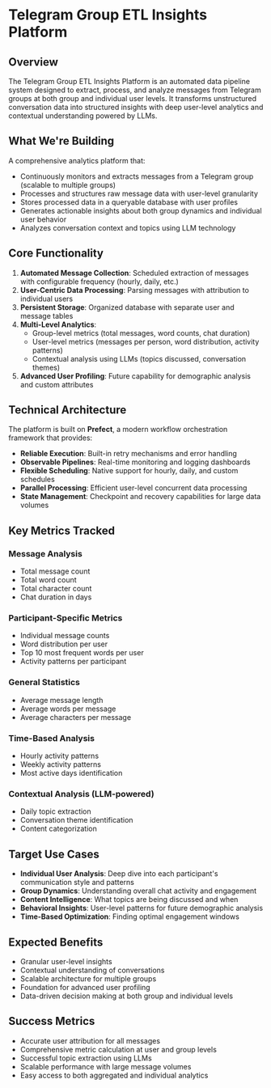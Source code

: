 # Telegram Group ETL Insights Platform

## Overview
The Telegram Group ETL Insights Platform is an automated data pipeline system designed to extract, process, and analyze messages from Telegram groups at both group and individual user levels. It transforms unstructured conversation data into structured insights with deep user-level analytics and contextual understanding powered by LLMs.

## What We're Building
A comprehensive analytics platform that:
- Continuously monitors and extracts messages from a Telegram group (scalable to multiple groups)
- Processes and structures raw message data with user-level granularity
- Stores processed data in a queryable database with user profiles
- Generates actionable insights about both group dynamics and individual user behavior
- Analyzes conversation context and topics using LLM technology

## Core Functionality
1. **Automated Message Collection**: Scheduled extraction of messages with configurable frequency (hourly, daily, etc.)
2. **User-Centric Data Processing**: Parsing messages with attribution to individual users
3. **Persistent Storage**: Organized database with separate user and message tables
4. **Multi-Level Analytics**:
   - Group-level metrics (total messages, word counts, chat duration)
   - User-level metrics (messages per person, word distribution, activity patterns)
   - Contextual analysis using LLMs (topics discussed, conversation themes)
5. **Advanced User Profiling**: Future capability for demographic analysis and custom attributes

## Technical Architecture
The platform is built on **Prefect**, a modern workflow orchestration framework that provides:
- **Reliable Execution**: Built-in retry mechanisms and error handling
- **Observable Pipelines**: Real-time monitoring and logging dashboards
- **Flexible Scheduling**: Native support for hourly, daily, and custom schedules
- **Parallel Processing**: Efficient user-level concurrent data processing
- **State Management**: Checkpoint and recovery capabilities for large data volumes

## Key Metrics Tracked
### Message Analysis
- Total message count
- Total word count
- Total character count
- Chat duration in days

### Participant-Specific Metrics
- Individual message counts
- Word distribution per user
- Top 10 most frequent words per user
- Activity patterns per participant

### General Statistics
- Average message length
- Average words per message
- Average characters per message

### Time-Based Analysis
- Hourly activity patterns
- Weekly activity patterns
- Most active days identification

### Contextual Analysis (LLM-powered)
- Daily topic extraction
- Conversation theme identification
- Content categorization

## Target Use Cases
- **Individual User Analysis**: Deep dive into each participant's communication style and patterns
- **Group Dynamics**: Understanding overall chat activity and engagement
- **Content Intelligence**: What topics are being discussed and when
- **Behavioral Insights**: User-level patterns for future demographic analysis
- **Time-Based Optimization**: Finding optimal engagement windows

## Expected Benefits
- Granular user-level insights
- Contextual understanding of conversations
- Scalable architecture for multiple groups
- Foundation for advanced user profiling
- Data-driven decision making at both group and individual levels

## Success Metrics
- Accurate user attribution for all messages
- Comprehensive metric calculation at user and group levels
- Successful topic extraction using LLMs
- Scalable performance with large message volumes
- Easy access to both aggregated and individual analytics